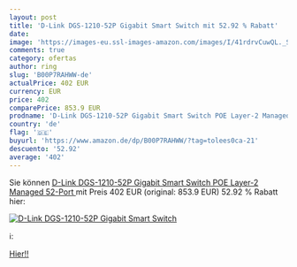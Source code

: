 ```yaml
---
layout: post
title: 'D-Link DGS-1210-52P Gigabit Smart Switch mit 52.92 % Rabatt'
date: 
image: 'https://images-eu.ssl-images-amazon.com/images/I/41rdrvCuwQL._SL200_.jpg'
comments: true
category: ofertas
author: ring
slug: 'B00P7RAHWW-de'
actualPrice: 402 EUR
currency: EUR
price: 402
comparePrice: 853.9 EUR
prodname: 'D-Link DGS-1210-52P Gigabit Smart Switch POE Layer-2 Managed  52-Port '
country: 'de'
flag: '🇩🇪'
buyurl: 'https://www.amazon.de/dp/B00P7RAHWW/?tag=tolees0ca-21'
descuento: '52.92'
average: '402'
---
```


Sie können [D-Link DGS-1210-52P Gigabit Smart Switch POE Layer-2 Managed  52-Port ](https://www.amazon.de/dp/B00P7RAHWW/?tag=tolees0ca-21) mit Preis 402 EUR (original: 853.9 EUR) 52.92 % Rabatt hier:

[![D-Link DGS-1210-52P Gigabit Smart Switch](https://images-eu.ssl-images-amazon.com/images/I/41rdrvCuwQL._SL200_.jpg)](https://www.amazon.de/dp/B00P7RAHWW/?tag=tolees0ca-21)

ℹ️:


[Hier!!](https://www.amazon.de/dp/B00P7RAHWW/?tag=tolees0ca-21)
